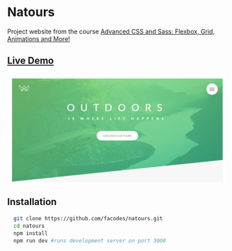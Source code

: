 # Natours

Project website from the course [Advanced CSS and Sass: Flexbox, Grid, Animations and More!](https://www.udemy.com/advanced-css-and-sass/)

## [Live Demo](https://fx-natours.netlify.com)

![thumbnail](thumbnail.png)

## Installation

```sh
  git clone https://github.com/facodes/natours.git
  cd natours
  npm install
  npm run dev #runs development server on port 3000
```

